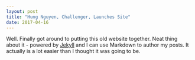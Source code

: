 ```yaml
---
layout: post
title: "Hung Nguyen, Challenger, Launches Site"
date: 2017-04-16
---
```


Well. Finally got around to putting this old website together. Neat thing about it - powered by [Jekyll](http://jekyllrb.com) and I can use Markdown to author my posts. It actually is a lot easier than I thought it was going to be.

